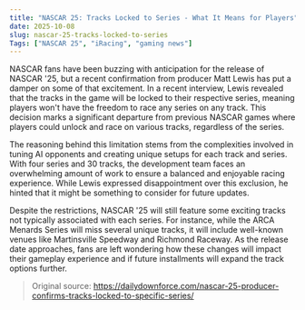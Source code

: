 ```yaml
---
title: "NASCAR 25: Tracks Locked to Series - What It Means for Players"
date: 2025-10-08
slug: nascar-25-tracks-locked-to-series
Tags: ["NASCAR 25", "iRacing", "gaming news"]
---
```


NASCAR fans have been buzzing with anticipation for the release of NASCAR '25, but a recent confirmation from producer Matt Lewis has put a damper on some of that excitement. In a recent interview, Lewis revealed that the tracks in the game will be locked to their respective series, meaning players won't have the freedom to race any series on any track. This decision marks a significant departure from previous NASCAR games where players could unlock and race on various tracks, regardless of the series.

The reasoning behind this limitation stems from the complexities involved in tuning AI opponents and creating unique setups for each track and series. With four series and 30 tracks, the development team faces an overwhelming amount of work to ensure a balanced and enjoyable racing experience. While Lewis expressed disappointment over this exclusion, he hinted that it might be something to consider for future updates.

Despite the restrictions, NASCAR '25 will still feature some exciting tracks not typically associated with each series. For instance, while the ARCA Menards Series will miss several unique tracks, it will include well-known venues like Martinsville Speedway and Richmond Raceway. As the release date approaches, fans are left wondering how these changes will impact their gameplay experience and if future installments will expand the track options further.
> Original source: https://dailydownforce.com/nascar-25-producer-confirms-tracks-locked-to-specific-series/